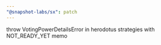 ```yaml
---
"@snapshot-labs/sx": patch
---
```


throw VotingPowerDetailsError in herodotus strategies with NOT_READY_YET memo
